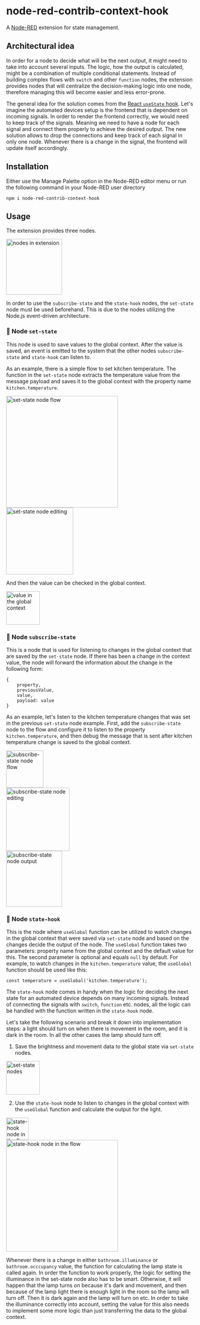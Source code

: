 # node-red-contrib-context-hook

A [Node-RED](https://nodered.org/) extension for state management.

## Architectural idea

In order for a node to decide what will be the next output, it might need to take into account several inputs.
The logic, how the output is calculated, might be a combination of multiple conditional statements.
Instead of building complex flows with `switch` and other `function` nodes, the extension provides nodes
that will centralize the decision-making logic into one node, therefore managing this will become easier and
less error-prone.

The general idea for the solution comes from the [React `useState` hook](https://react.dev/reference/react/useState).
Let's imagine the automated devices setup is the frontend that is dependent on incoming signals. In order to render
the frontend correctly, we would need to keep track of the signals. Meaning we need to have a node for each signal
and connect them properly to achieve the desired output. The new solution allows to drop the connections and keep track
of each signal in only one node. Whenever there is a change in the signal, the frontend will update itself accordingly.


## Installation

Either use the Manage Palette option in the Node-RED editor menu or run the following command in your Node-RED user directory

```npm i node-red-contrib-context-hook```

## Usage

The extension provides three nodes.

<a href="https://drive.google.com/uc?export=view&id=1hErIA_NaP0U0tf1NDE2GZp5TeNyf7AAg">
    <img alt="nodes in extension" src="https://drive.google.com/uc?export=view&id=1hErIA_NaP0U0tf1NDE2GZp5TeNyf7AAg" height="150" >
</a>

In order to use the `subscribe-state` and the `state-hook` nodes, the `set-state` node must be used beforehand.
This is due to the nodes utilizing the Node.js event-driven architecture.

### 🔸 Node `set-state`

This node is used to save values to the global context. After the value is saved, an event is emitted to the system
that the other nodes `subscribe-state` and `state-hook` can listen to.

As an example, there is a simple flow to set kitchen temperature. The function in the `set-state` node extracts
the temperature value from the message payload and saves it to the global context with the property name `kitchen.temperature`.

<a href="https://drive.google.com/uc?export=view&id=1kiTcwM8m7Ets8sufPSw-71LDhtOIiig1">
    <img alt="set-state node flow" src="https://drive.google.com/uc?export=view&id=1kiTcwM8m7Ets8sufPSw-71LDhtOIiig1" width="300" >
</a>
<br/>
<a href="https://drive.google.com/uc?export=view&id=1W7FuzneEtijmuiVfi1aZ3X481BVTKcKw">
    <img alt="set-state node editing" src="https://drive.google.com/uc?export=view&id=1W7FuzneEtijmuiVfi1aZ3X481BVTKcKw" height="180" >
</a>

And then the value can be checked in the global context.

<a href="https://drive.google.com/uc?export=view&id=1g0WhCTZ8Modc4J2x-n_rvPVByHCDEz0i">
    <img alt="value in the global context" src="https://drive.google.com/uc?export=view&id=1g0WhCTZ8Modc4J2x-n_rvPVByHCDEz0i" height="90" >
</a>

### 🔸 Node `subscribe-state`

This is a node that is used for listening to changes in the global context that are saved by the `set-state` node.
If there has been a change in the context value, the node will forward the information about the change in the following form:

```
{
    property,
    previousValue,
    value,
    payload: value
}   
```

As an example, let's listen to the kitchen temperature changes that was set in the previous `set-state` node example.
First, add the `subscribe-state` node to the flow and configure it to listen to the property `kitchen.temperature`,
and then debug the message that is sent after kitchen temperature change is saved to the global context.

<a href="https://drive.google.com/uc?export=view&id=1LH6kQyKVEdEP2s9MncbE4r-vYSQmEduF">
    <img alt="subscribe-state node flow" src="https://drive.google.com/uc?export=view&id=1LH6kQyKVEdEP2s9MncbE4r-vYSQmEduF" height="100" >
</a>
<br />
<a href="https://drive.google.com/uc?export=view&id=1p0rhKUiYnNKGpmPBQItFWnmK9iPVYATv">
    <img alt="subscribe-state node editing" src="https://drive.google.com/uc?export=view&id=1p0rhKUiYnNKGpmPBQItFWnmK9iPVYATv" height="170" >
</a>
<br />
<a href="https://drive.google.com/uc?export=view&id=1tRGcw09WoRNpV5jPtDZQg834h9D4n4uV">
    <img alt="subscribe-state node output" src="https://drive.google.com/uc?export=view&id=1tRGcw09WoRNpV5jPtDZQg834h9D4n4uV" height="150" >
</a>

### 🔸 Node `state-hook`

This is the node where `useGlobal` function can be utilized to watch changes in the global context that were saved
via `set-state` node and based on the changes decide the output of the node. The `useGlobal` function takes two
parameters: property name from the global context and the default value for this. The second parameter is optional and
equals `null` by default. For example, to watch changes in the `kitchen.temperature` value, the `useGlobal` function
should be used like this:

```
const temperature = useGlobal('kitchen.temperature');
```

The `state-hook` node comes in handy when the logic for deciding the next state for an automated device depends on many
incoming signals. Instead of connecting the signals with `switch`, `function` etc. nodes, all the logic can be handled
with the function written in the `state-hook` node.

Let's take the following scenario and break it down into implementation steps: a light should turn on
when there is movement in the room, and it is dark in the room. In all the other cases the lamp should turn off.

1) Save the brightness and movement data to the global state via `set-state` nodes.

<a href="https://drive.google.com/uc?export=view&id=1hamfk2DbD-8rY-0ZT0CabG6ws8036HUV">
    <img alt="set-state nodes" src="https://drive.google.com/uc?export=view&id=1hamfk2DbD-8rY-0ZT0CabG6ws8036HUV" height="90" >
</a>

2) Use the `state-hook` node to listen to changes in the global context with the `useGlobal` function and
calculate the output for the light.

<a href="https://drive.google.com/uc?export=view&id=15q6QCquBEBDaiLIL_irFokGmDcne1IUh">
    <img alt="state-hook node in the flow" src="https://drive.google.com/uc?export=view&id=15q6QCquBEBDaiLIL_irFokGmDcne1IUh" height="60" >
</a>
<br />
<a href="https://drive.google.com/uc?export=view&id=1xznB-Fc9YuIs6HUpCDCCVSEnUZwDw_Gt">
    <img alt="state-hook node in the flow" src="https://drive.google.com/uc?export=view&id=1xznB-Fc9YuIs6HUpCDCCVSEnUZwDw_Gt" height="300" >
</a>

Whenever there is a change in either `bathroom.illuminance` or `bathroom.occcupancy` value, the function for calculating
the lamp state is called again. In order the function to work properly, the logic for setting the illuminance in the
set-state node also has to be smart. Otherwise, it will happen that the lamp turns on because it's dark and
movement, and then because of the lamp light there is enough light in the room so the lamp will turn off. Then it is dark
again and the lamp will turn on etc. In order to take the illuminance correctly into account, setting the value
for this also needs to implement some more logic than just transferring the data to the global context.